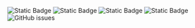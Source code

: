 ![Static Badge](https://img.shields.io/badge/blacklists-60-000000) ![Static Badge](https://img.shields.io/badge/blacklisted-2662702-cc0000) ![Static Badge](https://img.shields.io/badge/whitelisted-2245-00CC00) ![Static Badge](https://img.shields.io/badge/streaming_blacklist-28107-000000) ![GitHub issues](https://img.shields.io/github/issues/fabriziosalmi/blacklists)
